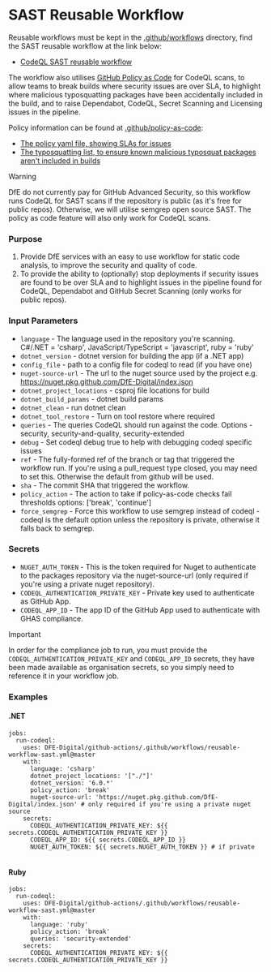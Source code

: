# SAST Reusable Workflow

Reusable workflows must be kept in the [.github/workflows](../.github/workflows) directory, find the SAST reusable workflow at the link below: 

* [CodeQL SAST reusable workflow](../.github/workflows/reusable-workflow-sast.yml)

The workflow also utilises [GitHub Policy as Code](https://github.com/advanced-security/policy-as-code/) for CodeQL scans, to allow teams to break builds where security issues are over SLA, to highlight where malicious typosquatting packages have been accidentally included in the build, and to raise Dependabot, CodeQL, Secret Scanning and Licensing issues in the pipeline. 

Policy information can be found at [.github/policy-as-code](../.github/policy-as-code):
* [The policy yaml file, showing SLAs for issues](../.github/policy-as-code/ghas-policy.yml)
* [The typosquatting list, to ensure known malicious typosquat packages aren't included in builds](../.github/policy-as-code/typosquatting.txt)

> [!WARNING]
> DfE do not currently pay for GitHub Advanced Security, so this workflow runs CodeQL for SAST scans if the repository is public (as it's free for public repos). Otherwise, we will utilise semgrep open source SAST. The policy as code feature will also only work for CodeQL scans.

### Purpose
1. Provide DfE services with an easy to use workflow for static code analysis, to improve the security and quality of code.
2. To provide the ability to (optionally) stop deployments if security issues are found to be over SLA and to highlight issues in the pipeline found for CodeQL, Dependabot and GitHub Secret Scanning (only works for public repos).

### Input Parameters

* `language` - The language used in the repository you're scanning. C#/.NET = 'csharp', JavaScript/TypeScript = 'javascript', ruby = 'ruby'
* `dotnet_version` - dotnet version for building the app (if a .NET app)
* `config_file` - path to a config file for codeql to read (if you have one)
* `nuget-source-url` - The url to the nuget source used by the project e.g. https://nuget.pkg.github.com/DfE-Digital/index.json
* `dotnet_project_locations` - csproj file locations for build
* `dotnet_build_params` - dotnet build params
* `dotnet_clean` - run dotnet clean
* `dotnet_tool_restore` - Turn on tool restore where required
* `queries` - The queries CodeQL should run against the code. Options - security, security-and-quality, security-extended
* `debug` - Set codeql debug true to help with debugging codeql specific issues
* `ref` - The fully-formed ref of the branch or tag that triggered the workflow run. If you're using a pull_request type closed, you may need to set this. Otherwise the default from github will be used.
* `sha` - The commit SHA that triggered the workflow.
* `policy_action` - The action to take if policy-as-code checks fail thresholds options: ['break', 'continue']
* `force_semgrep` - Force this workflow to use semgrep instead of codeql - codeql is the default option unless the repository is private, otherwise it falls back to semgrep.

### Secrets

* `NUGET_AUTH_TOKEN` - This is the token required for Nuget to authenticate to the packages repository via the nuget-source-url (only required if you're using a private nuget repository).
* `CODEQL_AUTHENTICATION_PRIVATE_KEY` - Private key used to authenticate as GitHub App.
* `CODEQL_APP_ID` - The app ID of the GitHub App used to authenticate with GHAS compliance.

> [!IMPORTANT]
> In order for the compliance job to run, you must provide the `CODEQL_AUTHENTICATION_PRIVATE_KEY` and `CODEQL_APP_ID` secrets, they have been made available as organisation secrets, so you simply need to reference it in your workflow job.
        
### Examples
#### .NET
```
jobs:
  run-codeql:
    uses: DFE-Digital/github-actions/.github/workflows/reusable-workflow-sast.yml@master
    with:
      language: 'csharp' 
      dotnet_project_locations: '["./"]' 
      dotnet_version: '6.0.*' 
      policy_action: 'break'
      nuget-source-url: 'https://nuget.pkg.github.com/DfE-Digital/index.json' # only required if you're using a private nuget source
    secrets:
      CODEQL_AUTHENTICATION_PRIVATE_KEY: ${{ secrets.CODEQL_AUTHENTICATION_PRIVATE_KEY }} 
      CODEQL_APP_ID: ${{ secrets.CODEQL_APP_ID }}
      NUGET_AUTH_TOKEN: ${{ secrets.NUGET_AUTH_TOKEN }} # if private


```

#### Ruby
```
jobs:
  run-codeql:
    uses: DFE-Digital/github-actions/.github/workflows/reusable-workflow-sast.yml@master
    with:
      language: 'ruby' 
      policy_action: 'break'
      queries: 'security-extended'
    secrets:
      CODEQL_AUTHENTICATION_PRIVATE_KEY: ${{ secrets.CODEQL_AUTHENTICATION_PRIVATE_KEY }} 

```
